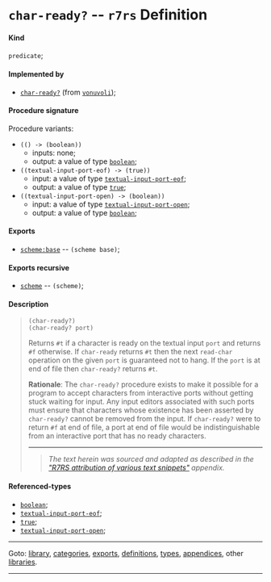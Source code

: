 

<a id='definition__r7rs__char-ready_3f'></a>

# `char-ready?` -- `r7rs` Definition


<a id='definition__r7rs__char-ready_3f__kind'></a>

#### Kind

`predicate`;


<a id='definition__r7rs__char-ready_3f__implemented-by'></a>

#### Implemented by

 * [`char-ready?`](../../vonuvoli/definitions/char-ready_3f.md#definition__vonuvoli__char-ready_3f) (from [`vonuvoli`](../../vonuvoli/_index.md#library__vonuvoli));


<a id='definition__r7rs__char-ready_3f__procedure-signature'></a>

#### Procedure signature

Procedure variants:
 * `(() -> (boolean))`
   * inputs: none;
   * output: a value of type [`boolean`](../../r7rs/types/boolean.md#type__r7rs__boolean);
 * `((textual-input-port-eof) -> (true))`
   * input: a value of type [`textual-input-port-eof`](../../r7rs/types/textual-input-port-eof.md#type__r7rs__textual-input-port-eof);
   * output: a value of type [`true`](../../r7rs/types/true.md#type__r7rs__true);
 * `((textual-input-port-open) -> (boolean))`
   * input: a value of type [`textual-input-port-open`](../../r7rs/types/textual-input-port-open.md#type__r7rs__textual-input-port-open);
   * output: a value of type [`boolean`](../../r7rs/types/boolean.md#type__r7rs__boolean);


<a id='definition__r7rs__char-ready_3f__exports'></a>

#### Exports

 * [`scheme:base`](../../r7rs/exports/scheme_3a_base.md#export__r7rs__scheme_3a_base) -- `(scheme base)`;


<a id='definition__r7rs__char-ready_3f__exports-recursive'></a>

#### Exports recursive

 * [`scheme`](../../r7rs/exports/scheme.md#export__r7rs__scheme) -- `(scheme)`;


<a id='definition__r7rs__char-ready_3f__description'></a>

#### Description

> ````
> (char-ready?)
> (char-ready? port)
> ````
> 
> 
> Returns `#t` if a character is ready on the textual input `port` and
> returns `#f` otherwise.  If `char-ready` returns `#t` then
> the next `read-char` operation on the given `port` is guaranteed
> not to hang.  If the `port` is at end of file then `char-ready?`
> returns `#t`.
> 
> **Rationale**:  The `char-ready?` procedure exists to make it possible for a program to
> accept characters from interactive ports without getting stuck waiting for
> input.  Any input editors associated with such ports must ensure that
> characters whose existence has been asserted by `char-ready?` cannot
> be removed from the input.  If `char-ready?` were to return `#f` at end of
> file, a port at end of file would be indistinguishable from an interactive
> port that has no ready characters.
> 
> 
> ----
> > *The text herein was sourced and adapted as described in the ["R7RS attribution of various text snippets"](../../r7rs/appendices/attribution.md#appendix__r7rs__attribution) appendix.*


<a id='definition__r7rs__char-ready_3f__referenced-types'></a>

#### Referenced-types

 * [`boolean`](../../r7rs/types/boolean.md#type__r7rs__boolean);
 * [`textual-input-port-eof`](../../r7rs/types/textual-input-port-eof.md#type__r7rs__textual-input-port-eof);
 * [`true`](../../r7rs/types/true.md#type__r7rs__true);
 * [`textual-input-port-open`](../../r7rs/types/textual-input-port-open.md#type__r7rs__textual-input-port-open);

----

Goto: [library](../../r7rs/_index.md#library__r7rs), [categories](../../r7rs/categories/_index.md#toc__r7rs__categories), [exports](../../r7rs/exports/_index.md#toc__r7rs__exports), [definitions](../../r7rs/definitions/_index.md#toc__r7rs__definitions), [types](../../r7rs/types/_index.md#toc__r7rs__types), [appendices](../../r7rs/appendices/_index.md#toc__r7rs__appendices), other [libraries](../../_libraries.md#toc__libraries).

----

